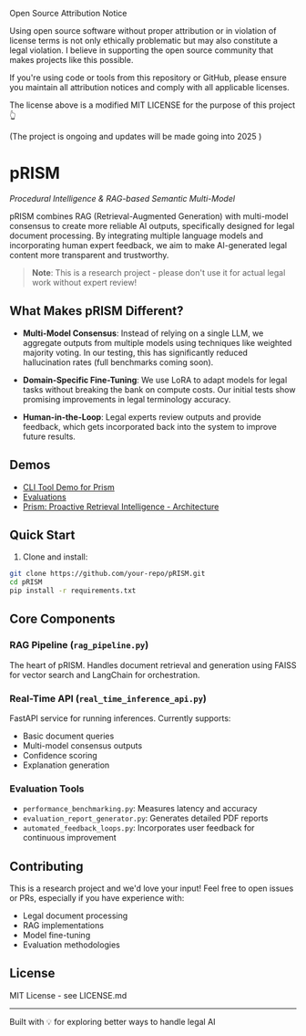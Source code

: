 Open Source Attribution Notice

Using open source software without proper attribution or in violation of license terms is not only ethically problematic but may also constitute a legal violation. I believe in supporting the open source community that makes projects like this possible.

If you're using code or tools from this repository or GitHub, please ensure you maintain all attribution notices and comply with all applicable licenses.

The license above is a modified MIT LICENSE for the purpose of this project 👆

(The project is ongoing and updates will be made going into 2025 )

# pRISM
*Procedural Intelligence & RAG-based Semantic Multi-Model*

pRISM combines RAG (Retrieval-Augmented Generation) with multi-model consensus to create more reliable AI outputs, specifically designed for legal document processing. By integrating multiple language models and incorporating human expert feedback, we aim to make AI-generated legal content more transparent and trustworthy.

> **Note**: This is a research project - please don't use it for actual legal work without expert review!

## What Makes pRISM Different?

- **Multi-Model Consensus**: Instead of relying on a single LLM, we aggregate outputs from multiple models using techniques like weighted majority voting. In our testing, this has significantly reduced hallucination rates (full benchmarks coming soon).

- **Domain-Specific Fine-Tuning**: We use LoRA to adapt models for legal tasks without breaking the bank on compute costs. Our initial tests show promising improvements in legal terminology accuracy.

- **Human-in-the-Loop**: Legal experts review outputs and provide feedback, which gets incorporated back into the system to improve future results.

## Demos

- [CLI Tool Demo for Prism](https://www.linkedin.com/posts/shalinianandaphd_cli-demo-for-prism-continuation-from-my-activity-7305376243787382784-rdm3)
- [Evaluations](https://www.linkedin.com/posts/shalinianandaphd_legaltech-accesstojustice-ai-activity-7305289571565518848-xSOX)
- [Prism: Proactive Retrieval Intelligence - Architecture](https://www.linkedin.com/posts/shalinianandaphd_prism-proactive-retrieval-intelligence-activity-7303428785339543552-UIzc)

## Quick Start

1. Clone and install:
```bash
git clone https://github.com/your-repo/pRISM.git
cd pRISM
pip install -r requirements.txt
```

## Core Components

### RAG Pipeline (`rag_pipeline.py`)
The heart of pRISM. Handles document retrieval and generation using FAISS for vector search and LangChain for orchestration. 

### Real-Time API (`real_time_inference_api.py`)
FastAPI service for running inferences. Currently supports:
- Basic document queries
- Multi-model consensus outputs
- Confidence scoring
- Explanation generation

### Evaluation Tools
- `performance_benchmarking.py`: Measures latency and accuracy
- `evaluation_report_generator.py`: Generates detailed PDF reports
- `automated_feedback_loops.py`: Incorporates user feedback for continuous improvement



## Contributing
This is a research project and we'd love your input! Feel free to open issues or PRs, especially if you have experience with:
- Legal document processing
- RAG implementations
- Model fine-tuning
- Evaluation methodologies

## License
MIT License - see LICENSE.md

---
Built with 💡 for exploring better ways to handle legal AI

